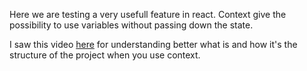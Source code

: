 Here we are testing a very usefull feature in react. Context give the possibility to use variables without passing down the state.

I saw this video [here](https://www.youtube.com/watch?v=FsCBw9X9U84) for understanding better what is and how it's the structure of the project when you use context.
